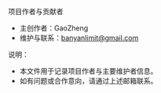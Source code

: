 项目作者与贡献者

- 主创作者：GaoZheng
- 维护与联系：banyanlimit@gmail.com

说明：
- 本文件用于记录项目作者与主要维护者信息。
- 如有问题或合作意向，请通过上述邮箱联系。
